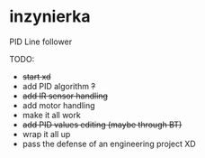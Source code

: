 # inzynierka
PID Line follower


TODO:
  - ~~start xd~~
  - add PID algorithm ~~?~~
  - ~~add IR sensor handling~~
  - add motor handling
  - make it all work
  - ~~add PID values editing (maybe through BT)~~
  - wrap it all up
  - pass the defense of an engineering project XD
